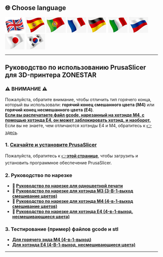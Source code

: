 
## <a id="choose-language">:globe_with_meridians: Choose language </a>
[![](../lanpic/EN.png)](https://github.com/ZONESTAR3D/Slicing-Guide/tree/master/PrusaSlicer/readme.md)
[![](../lanpic/ES.png)](https://github.com/ZONESTAR3D/Slicing-Guide/tree/master/PrusaSlicer/readme-es.md)
[![](../lanpic/PT.png)](https://github.com/ZONESTAR3D/Slicing-Guide/tree/master/PrusaSlicer/readme-pt.md)
[![](../lanpic/FR.png)](https://github.com/ZONESTAR3D/Slicing-Guide/tree/master/PrusaSlicer/readme-fr.md)
[![](../lanpic/DE.png)](https://github.com/ZONESTAR3D/Slicing-Guide/tree/master/PrusaSlicer/readme-de.md)
[![](../lanpic/IT.png)](https://github.com/ZONESTAR3D/Slicing-Guide/tree/master/PrusaSlicer/readme-it.md)
[![](../lanpic/RU.png)](https://github.com/ZONESTAR3D/Slicing-Guide/tree/master/PrusaSlicer/readme-ru.md)
[![](../lanpic/JP.png)](https://github.com/ZONESTAR3D/Slicing-Guide/tree/master/PrusaSlicer/readme-jp.md)
[![](../lanpic/KR.png)](https://github.com/ZONESTAR3D/Slicing-Guide/tree/master/PrusaSlicer/readme-kr.md)
<!-- [![](./lanpic/SA.png)](https://github.com/ZONESTAR3D/Slicing-Guide/tree/master/PrusaSlicer/readme-ar.md) -->

----
## Руководство по использованию PrusaSlicer для 3D-принтера ZONESTAR
### :warning: ВНИМАНИЕ :warning:
Пожалуйста, обратите внимание, чтобы отличить тип горячего конца, который вы использовали: **горячий конец смешанного цвета (M4)** или **горячий конец несмешанного цвета (E4)**.     
<u>**Если вы распечатаете файл gcode, нарезанный на хотэнде M4, с помощью хотэнда E4, он может заблокировать хотэнд, и наоборот.**</u>   
Если вы не знаете, чем отличаются хотэнды E4 и M4, обратитесь к [:point_right: здесь][FAQ_M4E4].

### 1. [Скачайте и установите PrusaSlicer][INSTALL]
Пожалуйста, обратитесь к [:point_right:**этой странице**][INSTALL], чтобы загрузить и установить программное обеспечение PrusaSlicer.
### 2. Руководство по нарезке
- **:book: [Руководство по нарезке для одноцветной печати][SLICING_1C]**
- **:book: [Руководство по нарезке для хотэнда M3 (3-В-1-выход смешивание цветов)][SLICING_M3]**
- **:book: [Руководство по нарезке для хотэнда M4 (4-в-1-выход смешивание цветов)][SLICING_M4]**
- **:book: [Руководство по нарезке для хотэнда E4 (4-в-1-выход, несмешивающиеся цвета)][SLICING_E4]**
### 3. Тестирование (пример) файлов gcode и stl
<!-- - **[Для горячего энда M3 (смешивание цветов 3-в-1-выход)](./test_gcode/M3/readme.md)** -->
- **[Для горячего энда M4 (4-в-1-выход)](./test_gcode/M4/readme.md)**
- **[Для хотэнда E4 (4-В-1-выход, несмешивающиеся цвета)](./test_gcode/E4/readme.md)**

----
[FAQ_M4E4]: https://github.com/ZONESTAR3D/Upgrade-kit-guide/tree/main/HOTEND/FAQ_M4E4.md
[INSTALL]: https://github.com/ZONESTAR3D/Slicing-Guide/tree/master/PrusaSlicer/Install.md
[SLICING_1C]: https://github.com/ZONESTAR3D/Slicing-Guide/tree/master/PrusaSlicer/slicing_1c.md
[SLICING_M3]: https://github.com/ZONESTAR3D/Slicing-Guide/tree/master/PrusaSlicer/PrusaSlicerGuide_M3.md
[SLICING_M4]: https://github.com/ZONESTAR3D/Slicing-Guide/tree/master/PrusaSlicer/PrusaSlicerGuide_M4.md
[SLICING_E4]: https://github.com/ZONESTAR3D/Slicing-Guide/tree/master/PrusaSlicer/PrusaSlicerGuide_E4.md